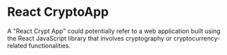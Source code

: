 
# React CryptoApp
A "React Crypt App" could potentially refer to a web application built using the React JavaScript library that involves cryptography or cryptocurrency-related functionalities.